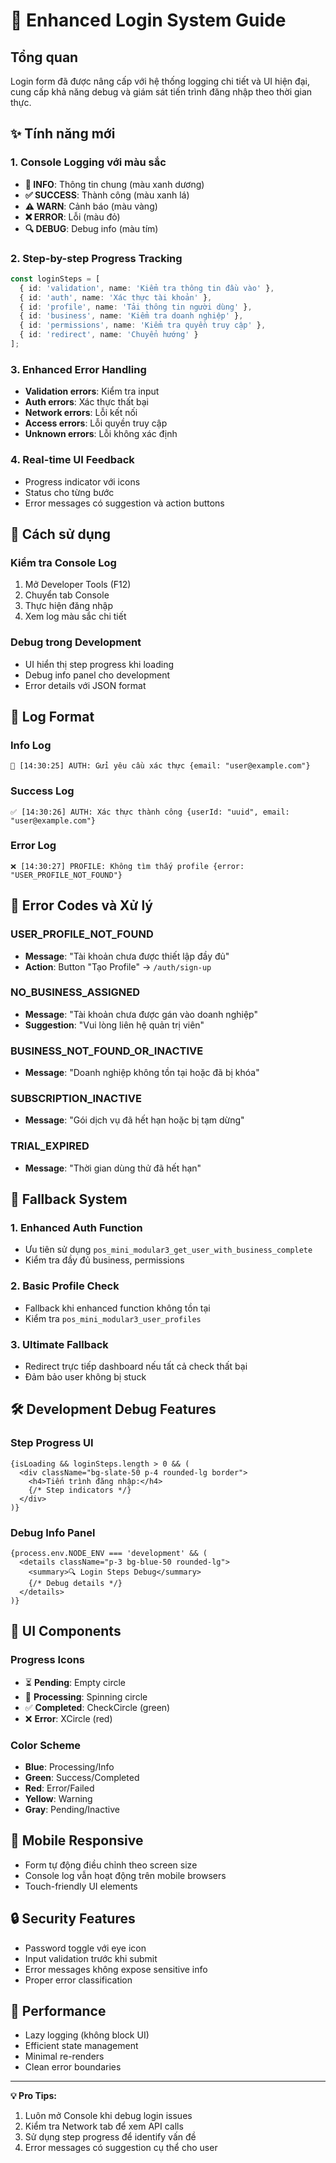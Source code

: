 # 🚀 Enhanced Login System Guide

## Tổng quan
Login form đã được nâng cấp với hệ thống logging chi tiết và UI hiện đại, cung cấp khả năng debug và giám sát tiến trình đăng nhập theo thời gian thực.

## ✨ Tính năng mới

### 1. Console Logging với màu sắc
- **🔵 INFO**: Thông tin chung (màu xanh dương)
- **✅ SUCCESS**: Thành công (màu xanh lá)
- **⚠️ WARN**: Cảnh báo (màu vàng)
- **❌ ERROR**: Lỗi (màu đỏ)
- **🔍 DEBUG**: Debug info (màu tím)

### 2. Step-by-step Progress Tracking
```typescript
const loginSteps = [
  { id: 'validation', name: 'Kiểm tra thông tin đầu vào' },
  { id: 'auth', name: 'Xác thực tài khoản' },
  { id: 'profile', name: 'Tải thông tin người dùng' },
  { id: 'business', name: 'Kiểm tra doanh nghiệp' },
  { id: 'permissions', name: 'Kiểm tra quyền truy cập' },
  { id: 'redirect', name: 'Chuyển hướng' }
];
```

### 3. Enhanced Error Handling
- **Validation errors**: Kiểm tra input
- **Auth errors**: Xác thực thất bại
- **Network errors**: Lỗi kết nối
- **Access errors**: Lỗi quyền truy cập
- **Unknown errors**: Lỗi không xác định

### 4. Real-time UI Feedback
- Progress indicator với icons
- Status cho từng bước
- Error messages có suggestion và action buttons

## 🔧 Cách sử dụng

### Kiểm tra Console Log
1. Mở Developer Tools (F12)
2. Chuyển tab Console
3. Thực hiện đăng nhập
4. Xem log màu sắc chi tiết

### Debug trong Development
- UI hiển thị step progress khi loading
- Debug info panel cho development
- Error details với JSON format

## 📝 Log Format

### Info Log
```
🔵 [14:30:25] AUTH: Gửi yêu cầu xác thực {email: "user@example.com"}
```

### Success Log
```
✅ [14:30:26] AUTH: Xác thực thành công {userId: "uuid", email: "user@example.com"}
```

### Error Log
```
❌ [14:30:27] PROFILE: Không tìm thấy profile {error: "USER_PROFILE_NOT_FOUND"}
```

## 🎯 Error Codes và Xử lý

### USER_PROFILE_NOT_FOUND
- **Message**: "Tài khoản chưa được thiết lập đầy đủ"
- **Action**: Button "Tạo Profile" → `/auth/sign-up`

### NO_BUSINESS_ASSIGNED
- **Message**: "Tài khoản chưa được gán vào doanh nghiệp"
- **Suggestion**: "Vui lòng liên hệ quản trị viên"

### BUSINESS_NOT_FOUND_OR_INACTIVE
- **Message**: "Doanh nghiệp không tồn tại hoặc đã bị khóa"

### SUBSCRIPTION_INACTIVE
- **Message**: "Gói dịch vụ đã hết hạn hoặc bị tạm dừng"

### TRIAL_EXPIRED
- **Message**: "Thời gian dùng thử đã hết hạn"

## 🔄 Fallback System

### 1. Enhanced Auth Function
- Ưu tiên sử dụng `pos_mini_modular3_get_user_with_business_complete`
- Kiểm tra đầy đủ business, permissions

### 2. Basic Profile Check
- Fallback khi enhanced function không tồn tại
- Kiểm tra `pos_mini_modular3_user_profiles`

### 3. Ultimate Fallback
- Redirect trực tiếp dashboard nếu tất cả check thất bại
- Đảm bảo user không bị stuck

## 🛠️ Development Debug Features

### Step Progress UI
```tsx
{isLoading && loginSteps.length > 0 && (
  <div className="bg-slate-50 p-4 rounded-lg border">
    <h4>Tiến trình đăng nhập:</h4>
    {/* Step indicators */}
  </div>
)}
```

### Debug Info Panel
```tsx
{process.env.NODE_ENV === 'development' && (
  <details className="p-3 bg-blue-50 rounded-lg">
    <summary>🔍 Login Steps Debug</summary>
    {/* Debug details */}
  </details>
)}
```

## 🎨 UI Components

### Progress Icons
- ⏳ **Pending**: Empty circle
- 🔄 **Processing**: Spinning circle
- ✅ **Completed**: CheckCircle (green)
- ❌ **Error**: XCircle (red)

### Color Scheme
- **Blue**: Processing/Info
- **Green**: Success/Completed
- **Red**: Error/Failed
- **Yellow**: Warning
- **Gray**: Pending/Inactive

## 📱 Mobile Responsive
- Form tự động điều chỉnh theo screen size
- Console log vẫn hoạt động trên mobile browsers
- Touch-friendly UI elements

## 🔒 Security Features
- Password toggle với eye icon
- Input validation trước khi submit
- Error messages không expose sensitive info
- Proper error classification

## 🚀 Performance
- Lazy logging (không block UI)
- Efficient state management
- Minimal re-renders
- Clean error boundaries

---

**💡 Pro Tips:**
1. Luôn mở Console khi debug login issues
2. Kiểm tra Network tab để xem API calls
3. Sử dụng step progress để identify vấn đề
4. Error messages có suggestion cụ thể cho user
